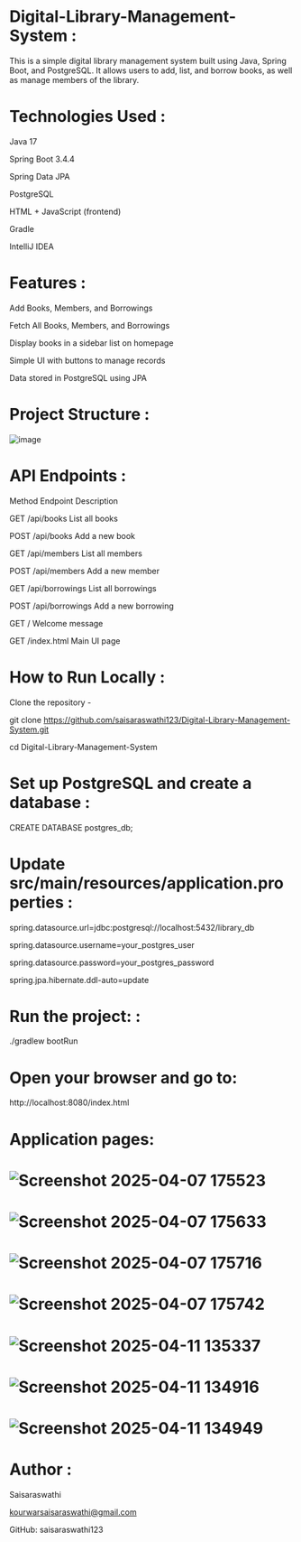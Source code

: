 **Digital-Library-Management-System** :
=======================================

This is a simple digital library management system built using Java, Spring Boot, and PostgreSQL. It allows users to add, list, and borrow books, as well as manage members of the library.


 **Technologies Used** : 
 ======================
  
   Java 17

  Spring Boot 3.4.4

  Spring Data JPA

  PostgreSQL

  HTML + JavaScript (frontend)

  Gradle 

  IntelliJ IDEA


 **Features** :  
 ===============
 
 Add Books, Members, and Borrowings

  Fetch All Books, Members, and Borrowings

  Display books in a sidebar list on homepage

  Simple UI with buttons to manage records

  Data stored in PostgreSQL using JPA


 **Project Structure** :
 =======================
 
![image](https://github.com/user-attachments/assets/ab0da88a-c1b1-42d0-93e8-c15a3c46dd34)




**API Endpoints** :
===================

Method	Endpoint	Description

GET	/api/books	List all books

POST	/api/books	Add a new book

GET	/api/members	List all members

POST	/api/members	Add a new member

GET	/api/borrowings	List all borrowings

POST	/api/borrowings	Add a new borrowing

GET	/	Welcome message

GET	/index.html	Main UI page


**How to Run Locally** :
========================

Clone the repository  -

git clone https://github.com/saisaraswathi123/Digital-Library-Management-System.git

cd Digital-Library-Management-System



**Set up PostgreSQL and create a database** :
================================================

CREATE DATABASE postgres_db;


**Update src/main/resources/application.properties** :
======================================================

spring.datasource.url=jdbc:postgresql://localhost:5432/library_db

spring.datasource.username=your_postgres_user

spring.datasource.password=your_postgres_password

spring.jpa.hibernate.ddl-auto=update


**Run the project:** :
=====================
./gradlew bootRun


**Open your browser and go to**:
================================

 http://localhost:8080/index.html


**Application pages:**
=============================

 ![Screenshot 2025-04-07 175523](https://github.com/user-attachments/assets/e16a0763-33bf-49ef-9d24-d275f79ce32e)
====================================================================================================================





 ![Screenshot 2025-04-07 175633](https://github.com/user-attachments/assets/0ae045a5-aadd-4c17-8d7f-0478b6dde1c5)
=====================================================================================================================




 
 ![Screenshot 2025-04-07 175716](https://github.com/user-attachments/assets/8dafb8a2-df66-4e95-a0be-d2d5b3c7321e)
========================================================================================================================





 
 ![Screenshot 2025-04-07 175742](https://github.com/user-attachments/assets/407768a1-ea7b-4248-a3f5-224c9e757fcc)
 =======================================================================================================================



 

 ![Screenshot 2025-04-11 135337](https://github.com/user-attachments/assets/8ce9f28b-72e3-4857-8a03-fdee856a6c9b)
 =======================================================================================================================


 




 ![Screenshot 2025-04-11 134916](https://github.com/user-attachments/assets/4eebbdb1-9b9b-4daa-887c-6eba4fd08eb4)
 =========================================================================================================================






 ![Screenshot 2025-04-11 134949](https://github.com/user-attachments/assets/51ffd18c-d092-4e45-874d-62bce051bb79)
 ========================================================================================================================


 

 **Author** :
 ===========

 Saisaraswathi
 
 kourwarsaisaraswathi@gmail.com
 
 GitHub: saisaraswathi123




